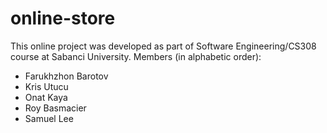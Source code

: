 # online-store

This online project was developed as part of Software Engineering/CS308 course
at Sabanci University. Members (in alphabetic order):


<ul>
    <li> Farukhzhon Barotov </li>
    <li> Kris Utucu </li>
    <li> Onat Kaya </li>
    <li> Roy Basmacier </li>
    <li> Samuel Lee </li>
</ul>